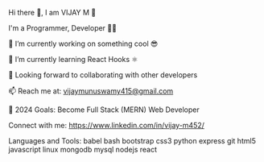 Hi there 👋, I am VIJAY M 🙂

I'm a Programmer, Developer 🧑‍🎓

🔭 I’m currently working on something cool 😎

🌱 I’m currently learning React Hooks ⚛

👯 Looking forward to collaborating with other developers

📫 Reach me at: vijaymunuswamy415@gmail.com

🥅 2024 Goals: Become Full Stack (MERN) Web Developer



Connect with me:
https://www.linkedin.com/in/vijay-m452/

Languages and Tools:
babel bash bootstrap  css3 python express git html5 javascript linux mongodb mysql nodejs react 

<!---
Vijaym452/Vijaym452 is a ✨ special ✨ repository because its `README.md` (this file) appears on your GitHub profile.
You can click the Preview link to take a look at your changes.
--->
